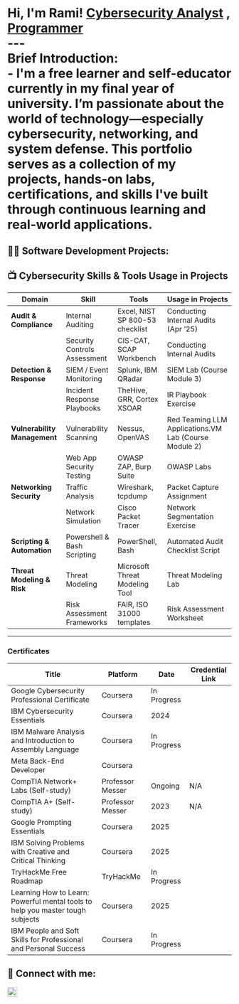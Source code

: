 <h1>Hi, I'm Rami!  
  <a href="https://www.linkedin.com/in/joshmadakor/">Cybersecurity Analyst</a> , <a href="https://github.com/joshmadakor1">Programmer</a><br/>
---<br/>
Brief Introduction:<br/>
- I'm a free learner and self-educator currently in my final year of university. I’m passionate about the world of technology—especially cybersecurity, networking, and system defense. This portfolio serves as a collection of my projects, hands-on labs, certifications, and skills I've built through continuous learning and real-world applications.
  
<h2>👨‍💻 Software Development Projects:</h2>



<h2>📺 Cybersecurity Skills & Tools Usage in Projects</h2>

| **Domain**                   | **Skill**                    | **Tools**                       | **Usage in Projects**                |
| ---------------------------- | ---------------------------- | ------------------------------- | ------------------------------------ |
| **Audit & Compliance**       | Internal Auditing            | Excel, NIST SP 800-53 checklist | Conducting Internal Audits (Apr ’25) |
|                              | Security Controls Assessment | CIS-CAT, SCAP Workbench         | Conducting Internal Audits           |
| **Detection & Response**     | SIEM / Event Monitoring      | Splunk, IBM QRadar              | SIEM Lab (Course Module 3)           |
|                              | Incident Response Playbooks  | TheHive, GRR, Cortex XSOAR      | IR Playbook Exercise                 |
| **Vulnerability Management** | Vulnerability Scanning       | Nessus, OpenVAS                 | Red Teaming LLM Applications.VM Lab (Course Module 2)            |
|                              | Web App Security Testing     | OWASP ZAP, Burp Suite           | OWASP Labs                           |
| **Networking Security**      | Traffic Analysis             | Wireshark, tcpdump              | Packet Capture Assignment            |
|                              | Network Simulation           | Cisco Packet Tracer             | Network Segmentation Exercise        |
| **Scripting & Automation**   | Powershell & Bash Scripting  | PowerShell, Bash                | Automated Audit Checklist Script     |
| **Threat Modeling & Risk**   | Threat Modeling              | Microsoft Threat Modeling Tool  | Threat Modeling Lab                  |
|                              | Risk Assessment Frameworks   | FAIR, ISO 31000 templates       | Risk Assessment Worksheet            |

---

###  Certificates

| Title                                                                          | Platform         | Date        | Credential Link |
| ------------------------------------------------------------------------------ | ---------------- | ----------- | --------------- |
| Google Cybersecurity Professional Certificate                                  | Coursera         | In Progress |                 |
| IBM Cybersecurity Essentials                                                   | Coursera         | 2024        |                 |
| IBM Malware Analysis and Introduction to Assembly Language                     | Coursera         | In Progress |                 |
| Meta Back-End Developer                                                        | Coursera         |             |                 |
| CompTIA Network+ Labs (Self-study)                                             | Professor Messer | Ongoing     | N/A             |
| CompTIA A+ (Self-study)                                                        | Professor Messer | 2023        | N/A             |
| Google Prompting Essentials                                                    | Coursera         | 2025        |                 |
| IBM Solving Problems with Creative and Critical Thinking                       | Coursera         | 2025        |                 |
| TryHackMe Free Roadmap                                                         | TryHackMe        | In Progress |                 |
| Learning How to Learn: Powerful mental tools to help you master tough subjects | Coursera         | 2025        |                 |
| IBM People and Soft Skills for Professional and Personal Success               | Coursera         | In Progress |                 |



<h2> 🤳 Connect with me:</h2>

[<img align="left" alt="JoshMadakor | LinkedIn" width="22px" src="https://cdn.jsdelivr.net/npm/simple-icons@v3/icons/linkedin.svg" />][linkedin]




[linkedin]: https://linkedin.com/in/joshmadakor

<!--
**joshmadakor1/joshmadakor1** is a ✨ _special_ ✨ repository because its `README.md` (this file) appears on your GitHub profile.

Here are some ideas to get you started:

- 🔭 I’m currently working on ...
- 🌱 I’m currently learning ...
- 👯 I’m looking to collaborate on ...
- 🤔 I’m looking for help with ...
- 💬 Ask me about ...
- 📫 How to reach me: ...
- 😄 Pronouns: ...
- ⚡ Fun fact: ...
-->
